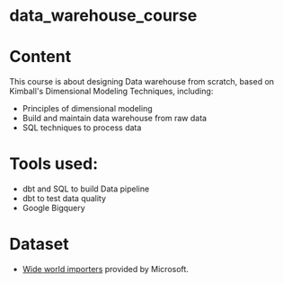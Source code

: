 # data_warehouse_course
# Content
This course is about designing Data warehouse from scratch, based on Kimball's Dimensional Modeling Techniques, including:
- Principles of dimensional modeling
- Build and maintain data warehouse from raw data
- SQL techniques to process data
  
# Tools used: 
- dbt and SQL to build Data pipeline
- dbt to test data quality
- Google Bigquery

# Dataset
- [Wide world importers](https://learn.microsoft.com/en-us/sql/samples/wide-world-importers-what-is?view=sql-server-ver16) provided by Microsoft.
